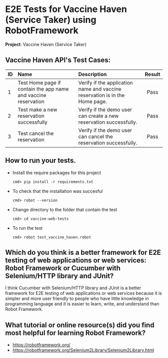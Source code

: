 # E2E Tests for Vaccine Haven (Service Taker) using RobotFramework
**Project**: Vaccine Haven (Service Taker)
## Vaccine Haven API's Test Cases:
| ID | Name | Description | Result |
| :---| :---  | :--- | :--: |
| 1   | Test Home page if contain the app name and vaccine reservation  | Verify if the application name and vaccine reservation is in the Home page.   | Pass |
| 2   | Test make a new reservation successfully  | Verify if the demo user can create a new reservation successfully.   | Pass |
| 3   | Test cancel the reservation  | Verify if the demo user can cancel the reservation successfully.   | Pass |
## How to run your tests.
* Install the require packages for this project
    ```
    cmd> pip install -r requirements.txt
    ``` 
* To check that the installation was succesful
    ```
    cmd> robot --version
    ``` 
* Change directory to the folder that contain the test
    ```
    cmd> cd vaccine-web-tests
    ``` 
* To run the test
    ```
    cmd> robot test_vaccine_haven.robot
    ``` 
## Which do you think is a better framework for E2E testing of web applications or web services:  Robot Framework or Cucumber with Selenium/HTTP library and JUnit?
I think Cucumber with Selenium/HTTP library and JUnit is a better framework for E2E testing of web applications or web services because it is simpler and more user friendly to people who have little knowledge in programming language and it is easier to learn, write, and understand than Robot Framework.
##  What tutorial or online resource(s) did you find most helpful for learning Robot Framework?
* https://robotframework.org/
* https://robotframework.org/Selenium2Library/Selenium2Library.html
